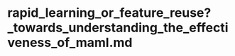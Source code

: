 # rapid_learning_or_feature_reuse?_towards_understanding_the_effectiveness_of_maml.md

<!-- REFERENCE -->
